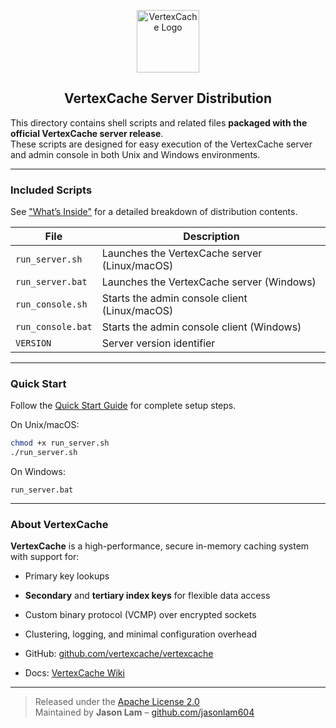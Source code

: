 <p align="center">
  <img src="https://github.com/jasonlam604/VertexCache/blob/main/etc/assets/vertexcache-logo-192x192.png" alt="VertexCache Logo" width="100" height="100"/>
</p>

<h2 align="center">VertexCache Server Distribution</h2>

This directory contains shell scripts and related files **packaged with the official VertexCache server release**.  
These scripts are designed for easy execution of the VertexCache server and admin console in both Unix and Windows environments.

---

### Included Scripts
See ["What’s Inside"](https://github.com/VertexCache/VertexCache/wiki/Installation#Whats-Inside) for a detailed breakdown of distribution contents.

| File              | Description                                   |
|-------------------|-----------------------------------------------|
| `run_server.sh`   | Launches the VertexCache server (Linux/macOS) |
| `run_server.bat`  | Launches the VertexCache server (Windows)     |
| `run_console.sh`  | Starts the admin console client (Linux/macOS) |
| `run_console.bat` | Starts the admin console client (Windows)     |
| `VERSION`         | Server version identifier                     |

---

### Quick Start
Follow the [Quick Start Guide](https://github.com/VertexCache/VertexCache/wiki/Quick-Start-Guide) for complete setup steps.

On Unix/macOS:

```bash
chmod +x run_server.sh
./run_server.sh
```

On Windows:

```
run_server.bat
```

---

### About VertexCache

**VertexCache** is a high-performance, secure in-memory caching system with support for:

- Primary key lookups
- **Secondary** and **tertiary index keys** for flexible data access
- Custom binary protocol (VCMP) over encrypted sockets
- Clustering, logging, and minimal configuration overhead

- GitHub: [github.com/vertexcache/vertexcache](https://github.com/vertexcache/vertexcache)
- Docs: [VertexCache Wiki](https://github.com/VertexCache/VertexCache/wiki)

---

> Released under the [Apache License 2.0](https://github.com/VertexCache/VertexCache/blob/main/LICENSE)  
> Maintained by **Jason Lam** – [github.com/jasonlam604](https://github.com/jasonlam604)
